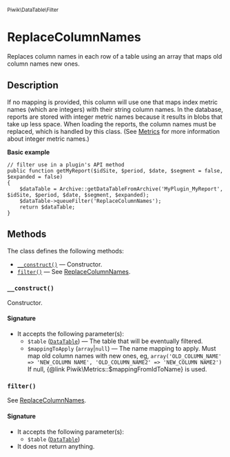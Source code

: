<small>Piwik\DataTable\Filter</small>

ReplaceColumnNames
==================

Replaces column names in each row of a table using an array that maps old column names new ones.

Description
-----------

If no mapping is provided, this column will use one that maps index metric names
(which are integers) with their string column names. In the database, reports are
stored with integer metric names because it results in blobs that take up less space.
When loading the reports, the column names must be replaced, which is handled by this
class. (See [Metrics](/api-reference/Piwik/Metrics) for more information about integer metric names.)

**Basic example**

    // filter use in a plugin's API method
    public function getMyReport($idSite, $period, $date, $segment = false, $expanded = false)
    {
        $dataTable = Archive::getDataTableFromArchive('MyPlugin_MyReport', $idSite, $period, $date, $segment, $expanded);
        $dataTable->queueFilter('ReplaceColumnNames');
        return $dataTable;
    }

Methods
-------

The class defines the following methods:

- [`__construct()`](#__construct) &mdash; Constructor.
- [`filter()`](#filter) &mdash; See [ReplaceColumnNames](/api-reference/Piwik/DataTable/Filter/ReplaceColumnNames).

<a name="__construct" id="__construct"></a>
<a name="__construct" id="__construct"></a>
### `__construct()`

Constructor.

#### Signature

- It accepts the following parameter(s):
    - `$table` ([`DataTable`](../../../Piwik/DataTable.md)) &mdash; The table that will be eventually filtered.
    - `$mappingToApply` (`array`|`null`) &mdash; The name mapping to apply. Must map old column names with new ones, eg, ``` array('OLD_COLUMN_NAME' => 'NEW_COLUMN NAME', 'OLD_COLUMN_NAME2' => 'NEW_COLUMN NAME2') ``` If null, {@link Piwik\Metrics::$mappingFromIdToName} is used.

<a name="filter" id="filter"></a>
<a name="filter" id="filter"></a>
### `filter()`

See [ReplaceColumnNames](/api-reference/Piwik/DataTable/Filter/ReplaceColumnNames).

#### Signature

- It accepts the following parameter(s):
    - `$table` ([`DataTable`](../../../Piwik/DataTable.md))
- It does not return anything.

